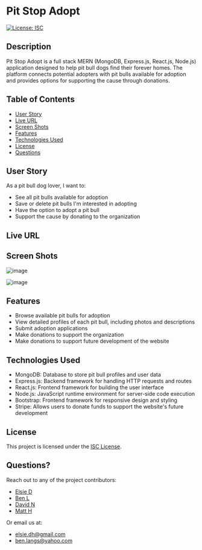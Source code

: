 # Pit Stop Adopt
[![License: ISC](https://img.shields.io/badge/License-ISC-blue.svg)](https://opensource.org/licenses/ISC)

## Description
Pit Stop Adopt is a full stack MERN (MongoDB, Express.js, React.js, Node.js) application designed to help pit bull dogs find their forever homes. The platform connects potential adopters with pit bulls available for adoption and provides options for supporting the cause through donations.

## Table of Contents
- [User Story](#user-story)
- [Live URL](#live-url)
- [Screen Shots](#screen-shots)
- [Features](#features)
- [Technologies Used](#technologies-used)
- [License](#license)
- [Questions](#questions)

## User Story
As a pit bull dog lover, I want to:
- See all pit bulls available for adoption
- Save or delete pit bulls I'm interested in adopting
- Have the option to adopt a pit bull
- Support the cause by donating to the organization

## Live URL

## Screen Shots
![image](https://github.com/elsie-d/pit-STOP-adopt/assets/144054873/83f85917-10c8-4e63-9f1b-02ad498b3f21)

![image](https://github.com/elsie-d/pit-STOP-adopt/assets/144054873/9722adb6-5578-41e8-b443-28d1431f9c27)

## Features
- Browse available pit bulls for adoption
- View detailed profiles of each pit bull, including photos and descriptions
- Submit adoption applications
- Make donations to support the organization
- Make donations to support future development of the website

## Technologies Used
- MongoDB: Database to store pit bull profiles and user data
- Express.js: Backend framework for handling HTTP requests and routes
- React.js: Frontend framework for building the user interface
- Node.js: JavaScript runtime environment for server-side code execution
- Bootstrap: Frontend framework for responsive design and styling
- Stripe: Allows users to donate funds to support the website's future development

## License
This project is licensed under the [ISC License](LICENSE).

## Questions?
Reach out to any of the project contributors:
- [Elsie D](https://github.com/elsie-d)
- [Ben L](https://github.com/BennyBlanco88)
- [David N](https://github.com/Davidnino21)
- [Matt H](https://github.com/crunchwrapdestroyer)

Or email us at:
- [elsie.dh@gmail.com](mailto:elsie.dh@gmail.com)
- [ben.langs@yahoo.com](mailto:ben.langs@yahoo.com)
